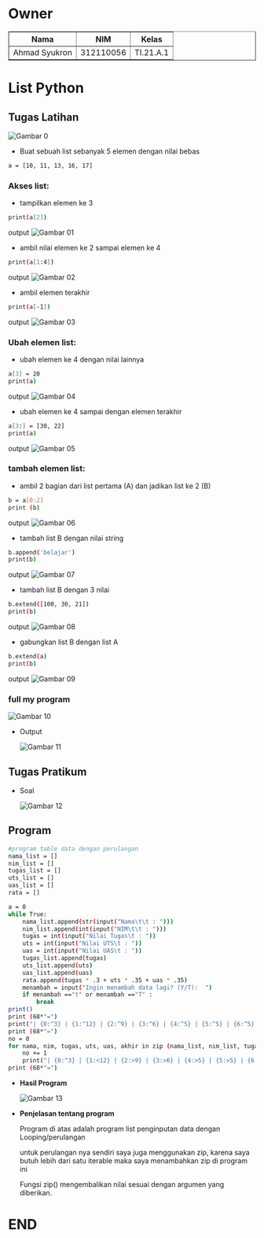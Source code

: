 # Owner
<!DOCTYPE html>
<html lang="en">
<head>
    <meta charset="UTF-8">
    <meta name="viewport" content="width=device-width, initial-scale=1.0">
</head>
<body>
    <table border="1">
        <tr>
            <th>Nama</th>
            <th>NIM</th>
            <th>Kelas</th>
        </tr>
        <tr>
            <td>Ahmad Syukron</td>
            <td>312110056</td>
            <td>TI.21.A.1</td>
        </tr>
    </table>
</body>
</html>

# List Python

## Tugas Latihan
![Gambar 0](Image/soal.PNG)
- Buat sebuah list sebanyak 5 elemen dengan nilai bebas
```bash
a = [10, 11, 13, 16, 17]
```
### Akses list:
- tampilkan elemen ke 3
```bash
print(a[2])
```
output ![Gambar 01](Image/hasil1.PNG)<P>
- ambil nilai elemen ke 2 sampai elemen ke 4
```bash
print(a[1:4])
```
output ![Gambar 02](Image/hasil2.PNG)<p>
- ambil elemen terakhir
```bash
print(a[-1])
```
output ![Gambar 03](Image/hasil3.PNG)<p>
### Ubah elemen list:
- ubah elemen ke 4 dengan nilai lainnya
```bash
a[3] = 20
print(a)
```
output ![Gambar 04](Image/hasil4.PNG)<p>
- ubah elemen ke 4 sampai dengan elemen terakhir
```bash
a[3:] = [30, 22]
print(a)
```
output ![Gambar 05](Image/hasil5.PNG)<p>
### tambah elemen list:
- ambil 2 bagian dari list pertama (A) dan jadikan list ke 2 (B)
```bash
b = a[0:2]
print (b)
```
output ![Gambar 06](Image/hasil6.PNG)<p>
- tambah list B dengan nilai string
```bash
b.append('belajar')
print(b)
```
output ![Gambar 07](Image/hasil7.PNG)<p>
- tambah list B dengan 3 nilai
```bash
b.extend([100, 30, 21])
print(b)
```
output ![Gambar 08](Image/hasil8.PNG)<p>
- gabungkan list B dengan list A
```bash
b.extend(a)
print(b)
```
output ![Gambar 09](Image/hasil9.PNG)<p>

### full my program
![Gambar 10](Image/program.PNG)<p>
- Output<p>
![Gambar 11](Image/Hasil.PNG)<p>


## Tugas Pratikum
- Soal<p>
![Gambar 12](Image/soalP.PNG)
## Program
```bash
#program table data dengan perulangan
nama_list = []
nim_list = []
tugas_list = []
uts_list = []
uas_list = []
rata = []

a = 0
while True:
    nama_list.append(str(input("Nama\t\t : ")))
    nim_list.append(int(input("NIM\t\t : ")))
    tugas = int(input("Nilai Tugas\t : "))
    uts = int(input("Nilai UTS\t : "))
    uas = int(input("Nilai UAS\t : "))
    tugas_list.append(tugas)
    uts_list.append(uts)
    uas_list.append(uas)
    rata.append(tugas * .3 + uts * .35 + uas * .35)
    menambah = input("Ingin menambah data lagi? (Y/T):  ")
    if menambah =="t" or menambah =="T" :
        break
print()
print (68*"=")
print("| {0:^3} | {1:^12} | {2:^9} | {3:^6} | {4:^5} | {5:^5} | {6:^5} |".format("NO", "Nama", "NIM", "Tugas", "UTS", "UAS", "Akhir"))
print (68*"=")
no = 0
for nama, nim, tugas, uts, uas, akhir in zip (nama_list, nim_list, tugas_list, uts_list, uas_list, rata):
    no += 1
    print("| {0:^3} | {1:<12} | {2:>9} | {3:>6} | {4:>5} | {5:>5} | {6:>5} |".format(no, nama, nim, tugas, uts, uas, akhir))
print (68*"=")
```
- <b>Hasil Program</b><p>
![Gambar 13](Image/hasilP.PNG)<p>
- <b>Penjelasan tentang program</b><p>
Program di atas adalah program list penginputan data dengan Looping/perulangan<p>
untuk perulangan nya sendiri saya juga menggunakan zip, karena saya butuh lebih dari satu iterable maka saya menambahkan zip di program ini<p>
Fungsi zip() mengembalikan nilai sesuai dengan argumen yang diberikan.<P>
<p>

# END